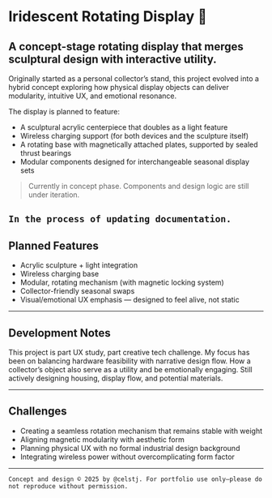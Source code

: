 # Iridescent Rotating Display 🌈
## A concept-stage rotating display that merges sculptural design with interactive utility.
Originally started as a personal collector’s stand, this project evolved into a hybrid concept exploring how physical display objects can deliver modularity, intuitive UX, and emotional resonance.

The display is planned to feature:
- A sculptural acrylic centerpiece that doubles as a light feature
- Wireless charging support (for both devices and the sculpture itself)
- A rotating base with magnetically attached plates, supported by sealed thrust bearings
- Modular components designed for interchangeable seasonal display sets

> Currently in concept phase. Components and design logic are still under iteration.

`In the process of updating documentation.`
---

## Planned Features
- Acrylic sculpture + light integration
- Wireless charging base
- Modular, rotating mechanism (with magnetic locking system)
- Collector-friendly seasonal swaps
- Visual/emotional UX emphasis — designed to feel alive, not static

---

## Development Notes
This project is part UX study, part creative tech challenge. My focus has been on balancing hardware feasibility with narrative design flow. How a collector’s object also serve as a utility and be emotionally engaging. Still actively designing housing, display flow, and potential materials.

---

## Challenges
- Creating a seamless rotation mechanism that remains stable with weight
- Aligning magnetic modularity with aesthetic form
- Planning physical UX with no formal industrial design background
- Integrating wireless power without overcomplicating form factor

---

`Concept and design © 2025 by @celstj. For portfolio use only—please do not reproduce without permission.`